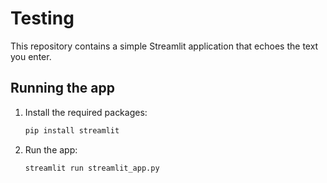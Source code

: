 # Testing

This repository contains a simple Streamlit application that echoes the text you enter.

## Running the app

1. Install the required packages:
   ```bash
   pip install streamlit
   ```
2. Run the app:
   ```bash
   streamlit run streamlit_app.py
   ```
